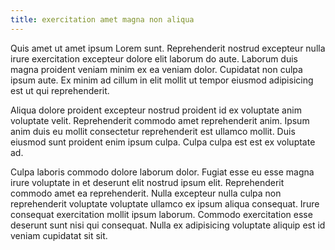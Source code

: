 ```yaml
---
title: exercitation amet magna non aliqua
---
```


Quis amet ut amet ipsum Lorem sunt. Reprehenderit nostrud excepteur nulla irure exercitation excepteur dolore elit laborum do aute. Laborum duis magna proident veniam minim ex ea veniam dolor. Cupidatat non culpa ipsum aute. Ex minim ad cillum in elit mollit ut tempor eiusmod adipisicing est ut qui reprehenderit.

Aliqua dolore proident excepteur nostrud proident id ex voluptate anim voluptate velit. Reprehenderit commodo amet reprehenderit anim. Ipsum anim duis eu mollit consectetur reprehenderit est ullamco mollit. Duis eiusmod sunt proident enim ipsum culpa. Culpa culpa est est ex voluptate ad.

Culpa laboris commodo dolore laborum dolor. Fugiat esse eu esse magna irure voluptate in et deserunt elit nostrud ipsum elit. Reprehenderit commodo amet ea reprehenderit. Nulla excepteur nulla culpa non reprehenderit voluptate voluptate ullamco ex ipsum aliqua consequat. Irure consequat exercitation mollit ipsum laborum. Commodo exercitation esse deserunt sunt nisi qui consequat. Nulla ex adipisicing voluptate aliquip est id veniam cupidatat sit sit.